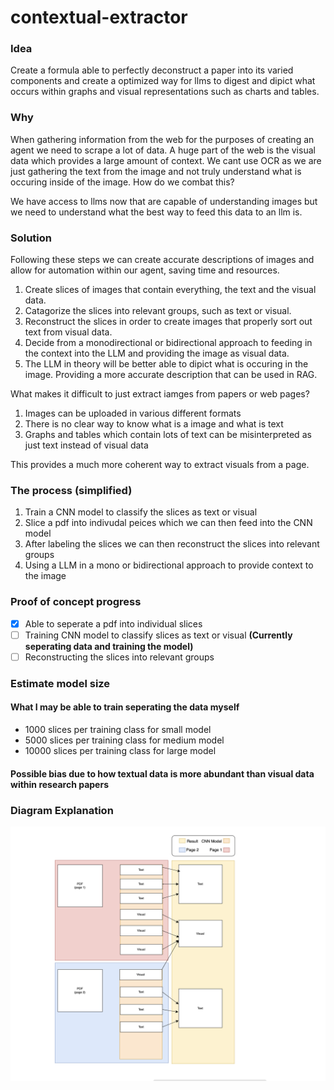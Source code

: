 # contextual-extractor

### Idea

Create a formula able to perfectly deconstruct a paper into its varied components and create a optimized way for llms to digest and dipict what occurs within graphs and visual representations such as charts and tables.


### Why

When gathering information from the web for the purposes of creating an agent we need to scrape a lot of data. A huge part of the web is the visual data which provides a large amount of context. We cant use OCR as we are just gathering the text from the image and not truly understand what is occuring inside of the image. How do we combat this?

We have access to llms now that are capable of understanding images but we need to understand what the best way to feed this data to an llm is.

### Solution

Following these steps we can create accurate descriptions of images and allow for automation within our agent, saving time and resources.
1. Create slices of images that contain everything, the text and the visual data.
2. Catagorize the slices into relevant groups, such as text or visual.
3. Reconstruct the slices in order to create images that properly sort out text from visual data.
4. Decide from a monodirectional or bidirectional approach to feeding in the context into the LLM and providing the image as visual data.
5. The LLM in theory will be better able to dipict what is occuring in the image. Providing a more accurate description that can be used in RAG.

What makes it difficult to just extract iamges from papers or web pages?

1. Images can be uploaded in various different formats
2. There is no clear way to know what is a image and what is text
3. Graphs and tables which contain lots of text can be misinterpreted as just text instead of visual data

This provides a much more coherent way to extract visuals from a page.


### The process (simplified)
1. Train a CNN model to classify the slices as text or visual
2. Slice a pdf into indivudal peices which we can then feed into the CNN model
3. After labeling the slices we can then reconstruct the slices into relevant groups
4. Using a LLM in a mono or bidirectional approach to provide context to the image


### Proof of concept progress
- [X] Able to seperate a pdf into individual slices
- [ ] Training CNN model to classify slices as text or visual **(Currently seperating data and training the model)**
- [ ] Reconstructing the slices into relevant groups

### Estimate model size
#### What I may be able to train seperating the data myself
- 1000 slices per training class for small model
- 5000 slices per training class for medium model
- 10000 slices per training class for large model

#### Possible bias due to how textual data is more abundant than visual data within research papers

### Diagram Explanation

![Diagram](diagram.png)
